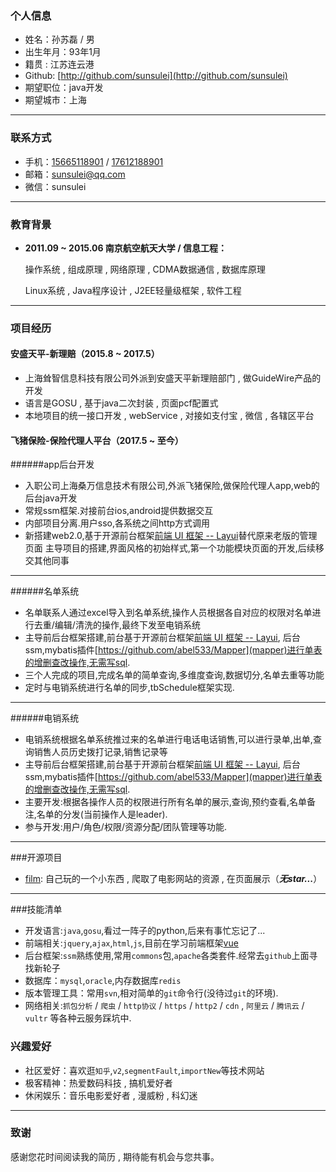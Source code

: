 ### 个人信息

 - 姓名：孙苏磊 / 男
 - 出生年月：93年1月
 - 籍贯 : 江苏连云港 
 - Github: [http://github.com/sunsulei](http://github.com/sunsulei)
 - 期望职位：java开发
 - 期望城市：上海
---

### 联系方式
- 手机：[15665118901](tel://15665118901) / [17612188901](tel://17612188901)
- 邮箱：[sunsulei@qq.com](mailto://sunsulei@qq.com?subject=我们要你了...)
- 微信：sunsulei
---

### 教育背景
 - **2011.09 ~ 2015.06 南京航空航天大学 / 信息工程：**

   操作系统 , 组成原理 , 网络原理 , CDMA数据通信 , 数据库原理
   
   Linux系统 , Java程序设计 , J2EE轻量级框架 , 软件工程
---

### 项目经历

#### 安盛天平-新理赔（2015.8 ~ 2017.5）
- 上海耸智信息科技有限公司外派到安盛天平新理赔部门 , 做GuideWire产品的开发
- 语言是GOSU , 基于java二次封装 , 页面pcf配置式
- 本地项目的统一接口开发 , webService , 对接如支付宝 , 微信 , 各辖区平台
#### 飞猪保险-保险代理人平台（2017.5 ~ 至今）

######app后台开发
- 入职公司上海桑万信息技术有限公司,外派飞猪保险,做保险代理人app,web的后台java开发
- 常规ssm框架.对接前台ios,android提供数据交互
- 内部项目分离.用户sso,各系统之间http方式调用
- 新搭建web2.0,基于开源前台框架[前端 UI 框架 -- Layui](http://http://www.layui.com)替代原来老版的管理页面
 主导项目的搭建,界面风格的初始样式,第一个功能模块页面的开发,后续移交其他同事

---
######名单系统
- 名单联系人通过excel导入到名单系统,操作人员根据各自对应的权限对名单进行去重/编辑/清洗的操作,最终下发至电销系统
- 主导前后台框架搭建,前台基于开源前台框架[前端 UI 框架 -- Layui](http://http://www.layui.com),
  后台ssm,mybatis插件[https://github.com/abel533/Mapper](mapper)进行单表的增删查改操作,无需写sql.
- 三个人完成的项目,完成名单的简单查询,多维度查询,数据切分,名单去重等功能
- 定时与电销系统进行名单的同步,tbSchedule框架实现.

---
######电销系统
- 电销系统根据名单系统推过来的名单进行电话电话销售,可以进行录单,出单,查询销售人员历史拨打记录,销售记录等
- 主导前后台框架搭建,前台基于开源前台框架[前端 UI 框架 -- Layui](http://http://www.layui.com),
后台ssm,mybatis插件[https://github.com/abel533/Mapper](mapper)进行单表的增删查改操作,无需写sql.
- 主要开发:根据各操作人员的权限进行所有名单的展示,查询,预约查看,名单备注,名单的分发(当前操作人是leader).
- 参与开发:用户/角色/权限/资源分配/团队管理等功能.

---

###开源项目
 - [film](https://github.com/sunsulei/film): 自己玩的一个小东西 , 爬取了电影网站的资源 , 在页面展示（***无star...***）
---

###技能清单


- 开发语言:`java`,`gosu`,看过一阵子的python,后来有事忙忘记了...
- 前端相关:`jquery`,`ajax`,`html`,`js`,目前在学习前端框架[vue](https://cn.vuejs.org/v2/guide/)
- 后台框架:`ssm`熟练使用,常用`commons`包,`apache`各类套件.经常去`github`上面寻找新轮子
- 数据库：`mysql`,`oracle`,内存数据库`redis`
- 版本管理工具：常用`svn`,相对简单的`git`命令行(没待过`git`的环境).
- 网络相关:`抓包分析` / `爬虫` / `http协议` / `https` / `http2` / `cdn` , `阿里云` / `腾讯云` / `vultr` 等各种云服务踩坑中.



### 兴趣爱好

- 社区爱好：喜欢逛`知乎`,`v2`,`segmentFault`,`importNew`等技术网站
- 极客精神：热爱数码科技 , 搞机爱好者
- 休闲娱乐：音乐电影爱好者 , 漫威粉 , 科幻迷
---

### 致谢

感谢您花时间阅读我的简历 , 期待能有机会与您共事。
